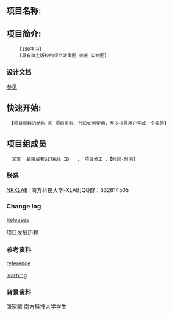 ## 项目名称:
## 项目简介:
        【150字内】
        【具有自主版权的项目效果图 或者 实物图】

### 设计文档 ###
[参见](https://github.com/SUSTC-XLAB/TEST//wiki)

## 快速开始:
     【项目资料的结构 和 项目资料、代码如何使用，至少指导用户完成一个实验】

## 项目组成员
      某某  邮箱或者GITHUB ID   ， 项目分工 ，【时间-时间】
### 联系 ###
[NKXLAB](https://github.com/NKXLAB)
    [南方科技大学-XLAB]QQ群：532614505
    
### Change log ###

[Releases](https://github.com/SUSTC-XLAB/TEST//releases)
 
[项目发展历程](https://github.com/SUSTC-XLAB/TEST/wiki/history) 
     
### 参考资料 ###

[reference](https://github.com/SUSTC-XLAB/TEST/wiki/reference)
 
[learning](https://github.com/SUSTC-XLAB/TEST/wiki/learning)

### 背景资料 ###
张家毓 南方科技大学学生
